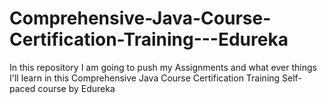 # Comprehensive-Java-Course-Certification-Training---Edureka
In this repository I am going to push my Assignments and what ever things I'll learn in this Comprehensive Java Course Certification Training Self-paced course by Edureka
